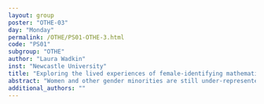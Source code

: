 ```yaml
---
layout: group
poster: "OTHE-03"
day: "Monday"
permalink: /OTHE/PS01-OTHE-3.html
code: "PS01"
subgroup: "OTHE"
author: "Laura Wadkin"
inst: "Newcastle University"
title: "Exploring the lived experiences of female-identifying mathematics PhD students"
abstract: "Women and other gender minorities are still under-represented in academic mathematics, with only 20% non-cis-male PhD students and 6% non-cis-male professors in the UK (London Mathematical Society’s Good Practice Report). Here we will present the results from a study at Newcastle University UK which explored the lived experiences of female-identifying mathematics PhD students through a series of one-to-one interviews. We seek to understand the extent to which the participants feel their gender has impacted their experiences as mathematics PhD students, including their relationships with supervisors, their view of role models, their identity as a mathematician, and their post-PhD choices."
additional_authors: ""
---
```

